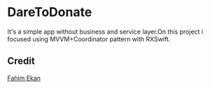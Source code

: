 # DareToDonate
It's a simple app without business and service layer.On this project i focused using MVVM+Coordinator pattern with RXSwift.

## Credit

[Fahim Ekan](https://ui8.net/fahim-ekan/products/blood-donor-app)
